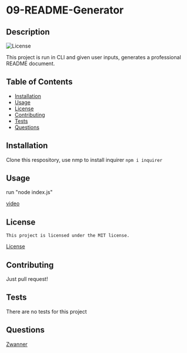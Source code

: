 # 09-README-Generator
## Description
 ![License](https://img.shields.io/badge/License-MIT-blue.svg)
 
 This project is run in CLI and given user inputs, generates a professional README document.
## Table of Contents
 * [Installation](#installation)
 * [Usage](#usage)
 * [License](#license)
 * [Contributing](#contributing)
 * [Tests](#tests)
 * [Questions](#questions)
## Installation
 Clone this respository, use nmp to install inquirer `npm i inquirer`
## Usage
 run "node index.js"
 
 [video](https://youtu.be/dW8bbuqxBWM)
## License
    This project is licensed under the MIT license.
 [License](https://opensource.org/licenses/MIT)
## Contributing
 Just pull request!
## Tests
 There are no tests for this project
## Questions
 [Zwanner](https://github.com/Zwanner)
